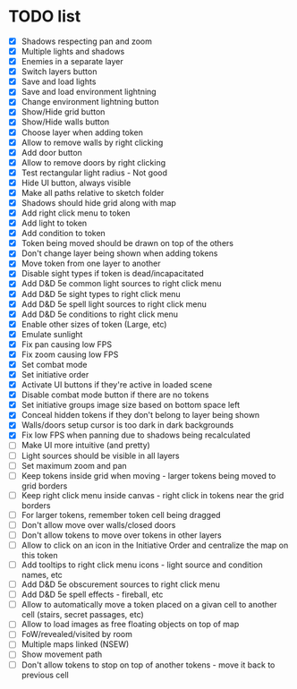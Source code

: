 # TODO list

- [X] Shadows respecting pan and zoom
- [X] Multiple lights and shadows
- [X] Enemies in a separate layer
- [X] Switch layers button
- [X] Save and load lights
- [X] Save and load environment lightning
- [X] Change environment lightning button
- [X] Show/Hide grid button
- [X] Show/Hide walls button
- [X] Choose layer when adding token
- [X] Allow to remove walls by right clicking
- [X] Add door button
- [X] Allow to remove doors by right clicking
- [X] Test rectangular light radius - Not good
- [X] Hide UI button, always visible
- [X] Make all paths relative to sketch folder
- [X] Shadows should hide grid along with map
- [X] Add right click menu to token
- [X] Add light to token
- [X] Add condition to token
- [X] Token being moved should be drawn on top of the others
- [X] Don't change layer being shown when adding tokens
- [X] Move token from one layer to another
- [X] Disable sight types if token is dead/incapacitated
- [X] Add D&D 5e common light sources to right click menu
- [X] Add D&D 5e sight types to right click menu
- [X] Add D&D 5e spell light sources to right click menu
- [X] Add D&D 5e conditions to right click menu
- [X] Enable other sizes of token (Large, etc)
- [X] Emulate sunlight
- [X] Fix pan causing low FPS
- [X] Fix zoom causing low FPS
- [X] Set combat mode
- [X] Set initiative order
- [X] Activate UI buttons if they're active in loaded scene
- [X] Disable combat mode button if there are no tokens
- [X] Set initiative groups image size based on bottom space left
- [X] Conceal hidden tokens if they don't belong to layer being shown
- [X] Walls/doors setup cursor is too dark in dark backgrounds
- [X] Fix low FPS when panning due to shadows being recalculated
- [ ] Make UI more intuitive (and pretty)
- [ ] Light sources should be visible in all layers
- [ ] Set maximum zoom and pan
- [ ] Keep tokens inside grid when moving - larger tokens being moved to grid borders
- [ ] Keep right click menu inside canvas - right click in tokens near the grid borders
- [ ] For larger tokens, remember token cell being dragged
- [ ] Don't allow move over walls/closed doors
- [ ] Don't allow tokens to move over tokens in other layers
- [ ] Allow to click on an icon in the Initiative Order and centralize the map on this token
- [ ] Add tooltips to right click menu icons - light source and condition names, etc
- [ ] Add D&D 5e obscurement sources to right click menu
- [ ] Add D&D 5e spell effects - fireball, etc
- [ ] Allow to automatically move a token placed on a givan cell to another cell (stairs, secret passages, etc)
- [ ] Allow to load images as free floating objects on top of map
- [ ] FoW/revealed/visited by room
- [ ] Multiple maps linked (NSEW)
- [ ] Show movement path
- [ ] Don't allow tokens to stop on top of another tokens - move it back to previous cell
